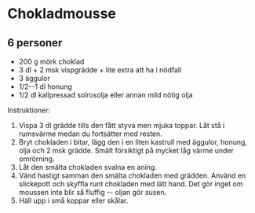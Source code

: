 # Chokladmousse

## 6 personer

-   200 g mörk choklad
-   3 dl + 2 msk vispgrädde + lite extra att ha i nödfall
-   3 äggulor
-   1/2--1 dl honung
-   1/2 dl kallpressad solrosolja eller annan mild nötig olja

Instruktioner:

1.  Vispa 3 dl grädde tills den fått styva men mjuka toppar. Låt stå i
    rumsvärme medan du fortsätter med resten.
2.  Bryt chokladen i bitar, lägg den i en liten kastrull med äggulor,
    honung, olja och 2 msk grädde. Smält försiktigt på mycket låg värme
    under omrörning.
3.  Låt den smälta chokladen svalna en aning.
4.  Vänd hastigt samman den smälta chokladen med grädden. Använd en
    slickepott och skyffla runt chokladen med lätt hand. Det gör inget
    om moussen inte blir så fluffig -- oljan gör susen.
5.  Häll upp i små koppar eller skålar.
